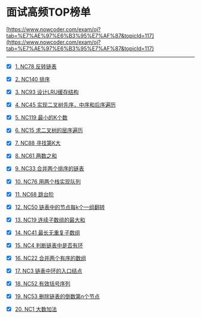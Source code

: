 # 面试高频TOP榜单
[https://www.nowcoder.com/exam/oj?tab=%E7%AE%97%E6%B3%95%E7%AF%87&topicId=117](https://www.nowcoder.com/exam/oj?tab=%E7%AE%97%E6%B3%95%E7%AF%87&topicId=117)

---

- [x] [1. NC78 反转链表](https://www.nowcoder.com/practice/75e878df47f24fdc9dc3e400ec6058ca?tpId=117&tqId=37777&rp=1&ru=/exam/oj&qru=/exam/oj&sourceUrl=%2Fexam%2Foj%3Ftab%3D%25E7%25AE%2597%25E6%25B3%2595%25E7%25AF%2587%26topicId%3D117%26page%3D1&difficulty=undefined&judgeStatus=undefined&tags=&title=)

- [x] [2. NC140 排序](https://www.nowcoder.com/practice/2baf799ea0594abd974d37139de27896?tpId=117&rp=1&ru=%2Fexam%2Foj&qru=%2Fexam%2Foj&sourceUrl=%2Fexam%2Foj%3Ftab%3D%25E7%25AE%2597%25E6%25B3%2595%25E7%25AF%2587%26topicId%3D117%26page%3D1&difficulty=&judgeStatus=&tags=&title=&gioEnter=menu)

- [x] [3. NC93 设计LRU缓存结构](https://www.nowcoder.com/practice/e3769a5f49894d49b871c09cadd13a61?tpId=117&rp=1&ru=%2Fexam%2Foj&qru=%2Fexam%2Foj&sourceUrl=%2Fexam%2Foj%3Ftab%3D%25E7%25AE%2597%25E6%25B3%2595%25E7%25AF%2587%26topicId%3D117%26page%3D1&difficulty=&judgeStatus=&tags=&title=&gioEnter=menu)

- [x] [4. NC45 实现二叉树先序，中序和后序遍历](https://www.nowcoder.com/practice/a9fec6c46a684ad5a3abd4e365a9d362?tpId=117&rp=1&ru=%2Fexam%2Foj&qru=%2Fexam%2Foj&sourceUrl=%2Fexam%2Foj%3Ftab%3D%25E7%25AE%2597%25E6%25B3%2595%25E7%25AF%2587%26topicId%3D117%26page%3D1&difficulty=&judgeStatus=&tags=&title=&gioEnter=menu)

- [x] [5. NC119 最小的K个数](https://www.nowcoder.com/practice/6a296eb82cf844ca8539b57c23e6e9bf?tpId=117&rp=1&ru=%2Fexam%2Foj&qru=%2Fexam%2Foj&sourceUrl=%2Fexam%2Foj%3Ftab%3D%25E7%25AE%2597%25E6%25B3%2595%25E7%25AF%2587%26topicId%3D117%26page%3D1&difficulty=&judgeStatus=&tags=&title=&gioEnter=menu)

- [x] [6. NC15 求二叉树的层序遍历](https://www.nowcoder.com/practice/04a5560e43e24e9db4595865dc9c63a3?tpId=117&rp=1&ru=%2Fexam%2Foj&qru=%2Fexam%2Foj&sourceUrl=%2Fexam%2Foj%3Ftab%3D%25E7%25AE%2597%25E6%25B3%2595%25E7%25AF%2587%26topicId%3D117%26page%3D1&difficulty=&judgeStatus=&tags=&title=&gioEnter=menu)

- [x] [7. NC88 寻找第K大](https://www.nowcoder.com/practice/e016ad9b7f0b45048c58a9f27ba618bf?tpId=117&rp=1&ru=%2Fexam%2Foj&qru=%2Fexam%2Foj&sourceUrl=%2Fexam%2Foj%3Ftab%3D%25E7%25AE%2597%25E6%25B3%2595%25E7%25AF%2587%26topicId%3D117%26page%3D1&difficulty=&judgeStatus=&tags=&title=&gioEnter=menu)

- [x] [8. NC61 两数之和](https://www.nowcoder.com/practice/20ef0972485e41019e39543e8e895b7f?tpId=117&rp=1&ru=%2Fexam%2Foj&qru=%2Fexam%2Foj&sourceUrl=%2Fexam%2Foj%3Ftab%3D%25E7%25AE%2597%25E6%25B3%2595%25E7%25AF%2587%26topicId%3D117%26page%3D1&difficulty=&judgeStatus=&tags=&title=&gioEnter=menu)

- [x] [9. NC33 合并两个排序的链表](https://www.nowcoder.com/practice/d8b6b4358f774294a89de2a6ac4d9337?tpId=117&rp=1&ru=%2Fexam%2Foj&qru=%2Fexam%2Foj&sourceUrl=%2Fexam%2Foj%3Ftab%3D%25E7%25AE%2597%25E6%25B3%2595%25E7%25AF%2587%26topicId%3D117%26page%3D1&difficulty=&judgeStatus=&tags=&title=&gioEnter=menu)

- [x] [10. NC76 用两个栈实现队列](https://www.nowcoder.com/practice/54275ddae22f475981afa2244dd448c6?tpId=117&rp=1&ru=%2Fexam%2Foj&qru=%2Fexam%2Foj&sourceUrl=%2Fexam%2Foj%3Ftab%3D%25E7%25AE%2597%25E6%25B3%2595%25E7%25AF%2587%26topicId%3D117%26page%3D1&difficulty=&judgeStatus=&tags=&title=&gioEnter=menu)

- [x] [11. NC68 跳台阶](https://www.nowcoder.com/practice/8c82a5b80378478f9484d87d1c5f12a4?tpId=117&rp=1&ru=%2Fexam%2Foj&qru=%2Fexam%2Foj&sourceUrl=%2Fexam%2Foj%3Ftab%3D%25E7%25AE%2597%25E6%25B3%2595%25E7%25AF%2587%26topicId%3D117%26page%3D1&difficulty=&judgeStatus=&tags=&title=&gioEnter=menu)

- [x] [12. NC50 链表中的节点每k个一组翻转](https://www.nowcoder.com/practice/b49c3dc907814e9bbfa8437c251b028e?tpId=117&rp=1&ru=%2Fexam%2Foj&qru=%2Fexam%2Foj&sourceUrl=%2Fexam%2Foj%3Ftab%3D%25E7%25AE%2597%25E6%25B3%2595%25E7%25AF%2587%26topicId%3D117%26page%3D1&difficulty=&judgeStatus=&tags=&title=&gioEnter=menu)

- [x] [13. NC19 连续子数组的最大和](https://www.nowcoder.com/practice/459bd355da1549fa8a49e350bf3df484?tpId=117&rp=1&ru=%2Fexam%2Foj&qru=%2Fexam%2Foj&sourceUrl=%2Fexam%2Foj%3Ftab%3D%25E7%25AE%2597%25E6%25B3%2595%25E7%25AF%2587%26topicId%3D117%26page%3D1&difficulty=&judgeStatus=&tags=&title=&gioEnter=menu)

- [x] [14. NC41 最长无重复子数组](https://www.nowcoder.com/practice/b56799ebfd684fb394bd315e89324fb4?tpId=117&rp=1&ru=%2Fexam%2Foj&qru=%2Fexam%2Foj&sourceUrl=%2Fexam%2Foj%3Ftab%3D%25E7%25AE%2597%25E6%25B3%2595%25E7%25AF%2587%26topicId%3D117%26page%3D1&difficulty=&judgeStatus=&tags=&title=&gioEnter=menu)

- [x] [15. NC4 判断链表中是否有环](https://www.nowcoder.com/practice/650474f313294468a4ded3ce0f7898b9?tpId=117&rp=1&ru=%2Fexam%2Foj&qru=%2Fexam%2Foj&sourceUrl=%2Fexam%2Foj%3Ftab%3D%25E7%25AE%2597%25E6%25B3%2595%25E7%25AF%2587%26topicId%3D117%26page%3D1&difficulty=&judgeStatus=&tags=&title=&gioEnter=menu)

- [x] [16. NC22 合并两个有序的数组](https://www.nowcoder.com/practice/89865d4375634fc484f3a24b7fe65665?tpId=117&rp=1&ru=%2Fexam%2Foj&qru=%2Fexam%2Foj&sourceUrl=%2Fexam%2Foj%3Ftab%3D%25E7%25AE%2597%25E6%25B3%2595%25E7%25AF%2587%26topicId%3D117%26page%3D1&difficulty=&judgeStatus=&tags=&title=&gioEnter=menu)

- [x] [17. NC3 链表中环的入口结点](https://www.nowcoder.com/practice/253d2c59ec3e4bc68da16833f79a38e4?tpId=117&rp=1&ru=%2Fexam%2Foj&qru=%2Fexam%2Foj&sourceUrl=%2Fexam%2Foj%3Ftab%3D%25E7%25AE%2597%25E6%25B3%2595%25E7%25AF%2587%26topicId%3D117%26page%3D1&difficulty=&judgeStatus=&tags=&title=&gioEnter=menu)


- [x] [18. NC52 有效括号序列](https://www.nowcoder.com/practice/37548e94a270412c8b9fb85643c8ccc2?tpId=117&rp=1&ru=%2Fexam%2Foj&qru=%2Fexam%2Foj&sourceUrl=%2Fexam%2Foj%3Ftab%3D%25E7%25AE%2597%25E6%25B3%2595%25E7%25AF%2587%26topicId%3D117%26page%3D1&difficulty=&judgeStatus=&tags=&title=&gioEnter=menu)


- [x] [19. NC53 删除链表的倒数第n个节点](https://www.nowcoder.com/practice/f95dcdafbde44b22a6d741baf71653f6?tpId=117&rp=1&ru=%2Fexam%2Foj&qru=%2Fexam%2Foj&sourceUrl=%2Fexam%2Foj%3Ftab%3D%25E7%25AE%2597%25E6%25B3%2595%25E7%25AF%2587%26topicId%3D117%26page%3D1&difficulty=&judgeStatus=&tags=&title=&gioEnter=menu)

- [x] [20. NC1 大数加法](https://www.nowcoder.com/practice/11ae12e8c6fe48f883cad618c2e81475?tpId=117&rp=1&ru=%2Fexam%2Foj&qru=%2Fexam%2Foj&sourceUrl=%2Fexam%2Foj%3Ftab%3D%25E7%25AE%2597%25E6%25B3%2595%25E7%25AF%2587%26topicId%3D117%26page%3D1&difficulty=&judgeStatus=&tags=&title=&gioEnter=menu)
